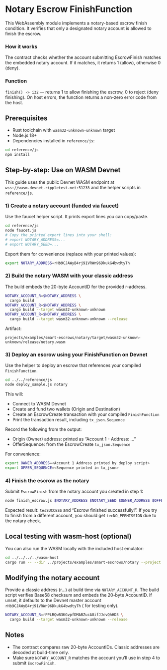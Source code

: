 # Notary Escrow FinishFunction

This WebAssembly module implements a notary-based escrow finish condition. It verifies that only a designated notary
account is allowed to finish the escrow.

### How it works

The contract checks whether the account submitting EscrowFinish matches the embedded notary account. If it matches, it
returns 1 (allow), otherwise 0 (deny).

### Function

`finish() -> i32` — returns 1 to allow finishing the escrow, 0 to reject (deny finishing). On host errors, the function
returns a non-zero error code from the host.

## Prerequisites

- Rust toolchain with `wasm32-unknown-unknown` target
- Node.js 18+
- Dependencies installed in `reference/js`:

```bash
cd reference/js
npm install
```

## Step-by-step: Use on WASM Devnet

This guide uses the public Devnet WASM endpoint at `wss://wasm.devnet.rippletest.net:51233` and the helper scripts in
`reference/js`.

### 1) Create a notary account (funded via faucet)

Use the faucet helper script. It prints export lines you can copy/paste.

```bash
cd reference/js
node faucet.js
# Copy the printed export lines into your shell:
# export NOTARY_ADDRESS=...
# export NOTARY_SEED=...
```

Export them for convenience (replace with your printed values):

```bash
export NOTARY_ADDRESS=rHb9CJAWyB4rj91VRWn96DkukG4bwdtyTh
```

### 2) Build the notary WASM with your classic address

The build embeds the 20-byte AccountID for the provided r-address.

```bash
NOTARY_ACCOUNT_R=$NOTARY_ADDRESS \
  cargo build
NOTARY_ACCOUNT_R=$NOTARY_ADDRESS \
  cargo build --target wasm32-unknown-unknown
NOTARY_ACCOUNT_R=$NOTARY_ADDRESS \
  cargo build --target wasm32-unknown-unknown --release
```

Artifact:

```
projects/examples/smart-escrows/notary/target/wasm32-unknown-unknown/release/notary.wasm
```

### 3) Deploy an escrow using your FinishFunction on Devnet

Use the helper to deploy an escrow that references your compiled `FinishFunction`.

```bash
cd ../../reference/js
node deploy_sample.js notary
```

This will:

- Connect to WASM Devnet
- Create and fund two wallets (Origin and Destination)
- Create an EscrowCreate transaction with your compiled `FinishFunction`
- Print the transaction result, including `tx_json.Sequence`

Record the following from the output:

- Origin (Owner) address: printed as “Account 1 - Address: ...”
- OfferSequence: from the EscrowCreate `tx_json.Sequence`

For convenience:

```bash
export OWNER_ADDRESS=<Account 1 Address printed by deploy script>
export OFFER_SEQUENCE=<Sequence printed in tx_json>
```

### 4) Finish the escrow as the notary

Submit `EscrowFinish` from the notary account you created in step 1:

```bash
node finish_escrow.js $NOTARY_ADDRESS $NOTARY_SEED $OWNER_ADDRESS $OFFER_SEQUENCE
```

Expected result: `tesSUCCESS` and “Escrow finished successfully!”. If you try to finish from a different account, you
should get `tecNO_PERMISSION` due to the notary check.

## Local testing with wasm-host (optional)

You can also run the WASM locally with the included host emulator:

```bash
cd ../../../../wasm-host
cargo run -- --dir ../projects/examples/smart-escrows/notary --project notary
```

## Modifying the notary account

Provide a classic address (r...) at build time via `NOTARY_ACCOUNT_R`. The build script verifies Base58 checksum and
embeds the 20-byte AccountID. If unset, it defaults to the Devnet master account `rHb9CJAWyB4rj91VRWn96DkukG4bwdtyTh` (
for testing only).

```bash
NOTARY_ACCOUNT_R=rPPLRQwB3KGvpfDMABZucA8ifJJcvQhHD3 \
  cargo build --target wasm32-unknown-unknown --release
```

## Notes

- The contract compares raw 20-byte AccountIDs. Classic addresses are decoded at build-time only.
- Make sure `NOTARY_ACCOUNT_R` matches the account you’ll use in step 4 to submit `EscrowFinish`.

